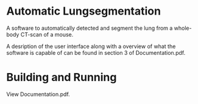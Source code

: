 # Automatic Lungsegmentation
A software to automatically detected and segment the lung from a whole-body CT-scan of a mouse.

A desription of the user interface along with a overview of what the software is capable of can be found in section 3 of Documentation.pdf.

# Building and Running
View Documentation.pdf.
